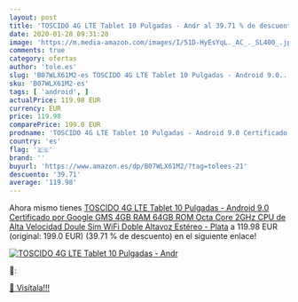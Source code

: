 ```yaml
---
layout: post
title: 'TOSCIDO 4G LTE Tablet 10 Pulgadas - Andr al 39.71 % de descuento'
date: 2020-01-28 09:31:28
image: 'https://m.media-amazon.com/images/I/51D-HyEsYqL._AC_._SL400_.jpg'
comments: true
category: ofertas
author: 'tole.es'
slug: 'B07WLX61M2-es TOSCIDO 4G LTE Tablet 10 Pulgadas - Android 9.0...'
sku: 'B07WLX61M2-es'
tags: [ 'android', ]
actualPrice: 119.98 EUR
currency: EUR
price: 119.98
comparePrice: 199.0 EUR
prodname: 'TOSCIDO 4G LTE Tablet 10 Pulgadas - Android 9.0 Certificado por Google GMS 4GB RAM 64GB ROM Octa Core 2GHz CPU de Alta Velocidad Doule Sim WiFi Doble Altavoz Estéreo - Plata'
country: 'es'
flag: '🇪🇸'
brand: ''
buyurl: 'https://www.amazon.es/dp/B07WLX61M2/?tag=tolees-21'
descuento: '39.71'
average: '119.98'
---
```


Ahora mismo tienes [TOSCIDO 4G LTE Tablet 10 Pulgadas - Android 9.0 Certificado por Google GMS 4GB RAM 64GB ROM Octa Core 2GHz CPU de Alta Velocidad Doule Sim WiFi Doble Altavoz Estéreo - Plata](https://www.amazon.es/dp/B07WLX61M2/?tag=tolees-21) a 119.98 EUR (original: 199.0 EUR) (39.71 %  de descuento) en el siguiente enlace!

[![TOSCIDO 4G LTE Tablet 10 Pulgadas - Andr](https://m.media-amazon.com/images/I/51D-HyEsYqL._AC_._SL400_.jpg)](https://www.amazon.es/dp/B07WLX61M2/?tag=tolees-21)

🔎:


[🛒 Visítala!!!](https://www.amazon.es/dp/B07WLX61M2/?tag=tolees-21)
